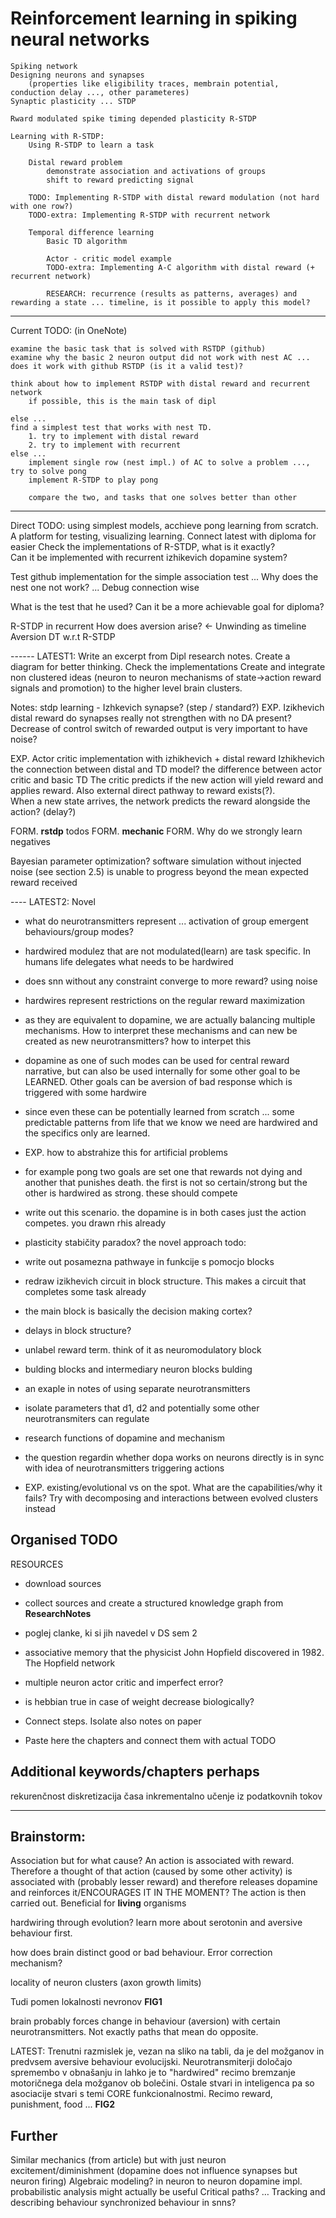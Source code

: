 # Reinforcement learning in spiking neural networks
    
    Spiking network
    Designing neurons and synapses 
        (properties like eligibility traces, membrain potential, conduction delay ..., other parameteres)
    Synaptic plasticity ... STDP
    
    Rward modulated spike timing depended plasticity R-STDP 

    Learning with R-STDP:
        Using R-STDP to learn a task 

        Distal reward problem
            demonstrate association and activations of groups
            shift to reward predicting signal

        TODO: Implementing R-STDP with distal reward modulation (not hard with one row?)
        TODO-extra: Implementing R-STDP with recurrent network

        Temporal difference learning
            Basic TD algorithm
            
            Actor - critic model example
            TODO-extra: Implementing A-C algorithm with distal reward (+ recurrent network)

            RESEARCH: recurrence (results as patterns, averages) and rewarding a state ... timeline, is it possible to apply this model?

-------
Current TODO:
    (in OneNote)

    examine the basic task that is solved with RSTDP (github)
    examine why the basic 2 neuron output did not work with nest AC ... does it work with github RSTDP (is it a valid test)?

    think about how to implement RSTDP with distal reward and recurrent network
        if possible, this is the main task of dipl

    else ...
    find a simplest test that works with nest TD.
        1. try to implement with distal reward
        2. try to implement with recurrent
    else ...
        implement single row (nest impl.) of AC to solve a problem ..., try to solve pong
        implement R-STDP to play pong

        compare the two, and tasks that one solves better than other
------
Direct TODO:
    using simplest models, acchieve pong learning from scratch. A platform for testing, visualizing learning.
    Connect latest with diploma for easier
    Check the implementations of R-STDP, what is it exactly?  
Can it be implemented with recurrent izhikevich dopamine system? 

Test github implementation for the simple association test ... Why does the nest one not work? ... Debug connection wise 

What is the test that he used? Can it be a more achievable goal for diploma? 

R-STDP in recurrent 
    How does aversion arise? 
    <-  Unwinding as timeline 
Aversion DT w.r.t R-STDP 

------ LATEST1: 
    Write an excerpt from Dipl research notes. Create a diagram for better thinking. 
    Check the implementations 
    Create and integrate non clustered ideas (neuron to neuron mechanisms of state->action reward signals and promotion) to the higher level brain clusters.

Notes:
stdp learning - Izhkevich synapse? (step / standard?)
EXP. Izikhevich distal reward 
    do synapses really not strengthen with no DA present? 
    Decrease of control switch of rewarded output is very important to have noise? 

EXP. Actor critic implementation with izhikhevich + distal reward Izhikhevich
the connection between distal and TD model?
the difference between actor critic and basic TD
    The critic predicts if the new action will yield reward and applies reward. Also external direct pathway to reward exists(?).  
    When a new state arrives, the network predicts the reward alongside the action? (delay?) 

FORM. **rstdp** todos
FORM. **mechanic**
FORM. Why do we strongly learn negatives 

Bayesian parameter optimization?
software simulation without injected noise (see section 2.5) is unable to progress beyond the mean expected reward received

---- LATEST2:
Novel
- what do neurotransmitters represent ... activation of group emergent behaviours/group modes?
- hardwired modulez that are not modulated(learn) are task specific. In humans life delegates what needs to be hardwired
- does snn without any constraint converge to more reward? using noise
- hardwires represent restrictions on the  regular reward maximization
- as they are equivalent to dopamine, we are actually balancing multiple mechanisms. How to interpret these mechanisms and can new be created as new neurotransmitters? how to interpet this
- dopamine as one of such modes can be used for central reward narrative, but can also be used internally for some other goal to be LEARNED. Other goals can be aversion of bad response which is triggered with some hardwire
- since even these can be potentially learned from scratch ... some predictable patterns from life that we know we need are hardwired and the specifics only are learned.
- EXP. how to abstrahize this for artificial problems
- for example pong two goals are set one that rewards not dying and another that punishes death. the first is not so certain/strong but the other is hardwired as strong. these should compete
- write out this scenario. the dopamine is in both cases just the action competes. you drawn rhis already

- plasticity stabičity paradox?
the novel approach todo:
- write out posamezna pathwaye in funkcije s pomocjo blocks
- redraw izikhevich circuit in block structure. This makes a circuit that completes some task already
- the main block is basically the decision making cortex?
- delays in block structure?
- unlabel reward term. think of it as neuromodulatory block
- bulding blocks and intermediary neuron blocks bulding
- an exaple in notes of using separate neurotransmitters
- isolate parameters that d1, d2 and potentially some other neurotransmiters can regulate
- research functions of dopamine and mechanism
- the question regardin whether dopa works on neurons directly is in sync with idea of neurotransmitters triggering actions
- EXP. existing/evolutional vs on the spot. What are the capabilities/why it fails? Try with decomposing and interactions between evolved clusters instead

## Organised TODO
RESOURCES
- download sources
- collect sources and create a structured knowledge graph from **ResearchNotes**
- poglej clanke, ki si jih navedel v DS sem 2
- associative memory that the physicist John Hopfield discovered in 1982. The Hopfield network

- multiple neuron actor critic and imperfect error?
- is hebbian true in case of weight decrease biologically?

- Connect steps. Isolate also notes on paper
- Paste here the chapters and connect them with actual TODO


## Additional keywords/chapters perhaps
rekurenčnost
diskretizacija časa
inkrementalno učenje iz podatkovnih tokov


--------------------
## Brainstorm:
Association but for what cause? 
An action is associated with reward. Therefore a thought of that action (caused by some other activity) is associated with (probably lesser reward) and therefore releases dopamine and reinforces it/ENCOURAGES IT IN THE MOMENT? The action is then carried out. Beneficial for **living** organisms 

hardwiring through evolution? learn more about serotonin and aversive behaviour first. 

how does brain distinct good or bad behaviour. Error correction mechanism? 

locality of neuron clusters (axon growth limits) 

Tudi pomen lokalnosti nevronov **FIG1**

brain probably forces change in behaviour (aversion) with certain neurotransmitters. Not exactly paths that mean do opposite. 

LATEST: 
Trenutni razmislek je, vezan na sliko na tabli, da je del možganov in predvsem aversive behaviour evolucijski. Neurotransmiterji določajo spremembo v obnašanju in lahko je to "hardwired" recimo bremzanje motoričnega dela možganov ob bolečini. Ostale stvari in inteligenca pa so asociacije stvari s temi CORE funkcionalnostmi. Recimo reward, punishment, food ... **FIG2**

## Further
Similar mechanics (from article) but with just neuron excitement/diminishment (dopamine does not influence synapses but neuron firing) 
Algebraic modeling? 
in neuron to neuron dopamine impl. probabilistic analysis might actually be useful
Critical paths? … Tracking and describing behaviour
synchronized behaviour in snns?
